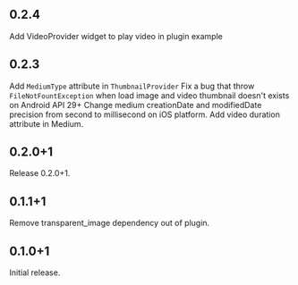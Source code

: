 ## 0.2.4

Add VideoProvider widget to play video in plugin example

## 0.2.3

Add ```MediumType``` attribute in ```ThumbnailProvider```
Fix a bug that throw ```FileNotFountException``` when load image and video thumbnail doesn't exists on Android API 29+
Change medium creationDate and modifiedDate precision from second to millisecond on iOS platform.
Add video duration attribute in Medium.

## 0.2.0+1

Release 0.2.0+1.

## 0.1.1+1

Remove transparent_image dependency out of plugin.

## 0.1.0+1

Initial release.
